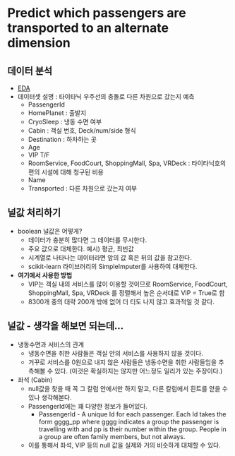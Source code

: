 # Predict which passengers are transported to an alternate dimension

## 데이터 분석
- [EDA](https://github.com/rbdus0715/Machine-Learning/blob/main/competitions/Spaceship-Titanic/EDA.ipynb)
- 데이터셋 설명 : 타이타닉 우주선의 충돌로 다른 차원으로 갔는지 예측
  - PassengerId
  - HomePlanet : 출발지
  - CryoSleep : 냉동 수면 여부
  - Cabin : 객실 번호, Deck/num/side 형식
  - Destination : 하차하는 곳
  - Age 
  - VIP T/F
  - RoomService, FoodCourt, ShoppingMall, Spa, VRDeck : 타이타닉호의 편의 시설에 대해 청구된 비용
  - Name
  - Transported : 다른 차원으로 갔는지 여부 

## 널값 처리하기
- boolean 널값은 어떻게?
  - 데이터가 충분히 많다면 그 데이터를 무시한다.
  - 주요 값으로 대체한다. 예시) 평균, 최빈값
  - 시계열로 나타나는 데이터라면 앞의 값 혹은 뒤의 값을 참고한다.
  - scikit-learn 라이브러리의 SimpleImputer를 사용하여 대체한다.
- **여기에서 사용한 방법**
  - VIP는 객실 내의 서비스를 많이 이용할 것이므로 RoomService, FoodCourt, ShoppingMall, Spa, VRDeck 를 정렬해서 높은 순서대로 VIP = True로 함
  - 8300개 중의 대략 200개 밖에 없어 더 티도 나지 않고 효과적일 것 같다.

## 널값 - 생각을 해보면 되는데...
- 냉동수면과 서비스의 관계
  - 냉동수면을 취한 사람들은 객실 안의 서비스를 사용하지 않을 것이다.
  - 거꾸로 서비스를 0원으로 내지 않은 사람들은 냉동수면을 취한 사람들임을 추측해볼 수 있다. (이것은 확실하지는 않지만 어느정도 일리가 있는 주장이다.)
- 좌석 (Cabin)
  - null값을 찾을 때 꼭 그 칼럼 안에서만 하지 말고, 다른 칼럼에서 흰트를 얻을 수 있나 생각해본다.
  - PassengerId에는 꽤 다양한 정보가 들어있다.
    - PassengerId - A unique Id for each passenger. Each Id takes the form gggg_pp where gggg indicates a group the passenger is travelling with and pp is their number within the group. People in a group are often family members, but not always.
  - 이를 통해서 좌석, VIP 등의 null 값을 실제와 거의 비슷하게 대체할 수 있다.
